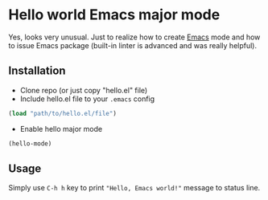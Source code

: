 # Hello world Emacs major mode

Yes, looks very unusual. Just to realize how to create [Emacs](http://www.gnu.org/software/emacs/ "Emacs official website") mode and how to issue Emacs package (built-in linter is advanced and was really helpful).

## Installation

 * Clone repo (or just copy "hello.el" file)
 * Include hello.el file to your `.emacs` config

```lisp
(load "path/to/hello.el/file")
```

 * Enable hello major mode

```lisp
(hello-mode)
```

## Usage

Simply use `C-h h` key to print `"Hello, Emacs world!"` message to status line.
